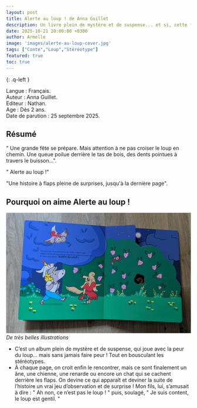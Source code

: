 ```yaml
---
layout: post
title: Alerte au loup ! de Anna Guillet
description: Un livre plein de mystère et de suspense... et si, cette fois, le loup était gentil ?
date: 2025-10-21 20:00:00 +0300
author: Armelle
image: 'images/alerte-au-loup-cover.jpg'
tags: ["Conte","Loup","Stéréotype"]
featured: true
toc: true
---
```


{: .q-left }

Langue : Français.  
Auteur : Anna Guillet.                   
Editeur : Nathan.              
Age : Dès 2 ans.                         
Date de parution : 25 septembre 2025.         

## Résumé

" Une grande fête se prépare. Mais attention à ne pas croiser le loup en chemin. Une queue poilue derrière le tas de bois, des dents pointues à travers le buisson...".

" Alerte au loup !"

"Une histoire à flaps pleine de surprises, jusqu'à la dernière page".

## Pourquoi on aime Alerte au loup ! 

![De très belles illustrations](images/alerte-au-loup-int.jpg)
*De très belles illustrations*
- C’est un album plein de mystère et de suspense, qui joue avec la peur du loup... mais sans jamais faire peur ! Tout en bousculant les stéréotypes.
- À chaque page, on croit enfin le rencontrer, mais ce sont finalement un âne, une chienne, une renarde ou encore un chat qui se cachent derrière les flaps. On devine ce qui apparaît et deviner la suite de l’histoire un vrai jeu d’observation et de surprise !
Mon fils, lui, s’amusait à dire : " Ah non, ce n’est pas le loup ! " puis, soulagé, " Je suis content, le loup est gentil. "